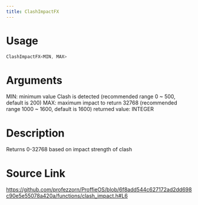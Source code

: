 ```yaml
---
title: ClashImpactFX
---
```


# Usage
```cpp
ClashImpactFX<MIN, MAX>
```

# Arguments
MIN: minimum value Clash is detected (recommended range 0 ~ 500, default is 200)
MAX: maximum impact to return 32768 (recommended range 1000 ~ 1600, default is 1600)
returned value: INTEGER

# Description
Returns 0-32768 based on impact strength of clash

# Source Link
https://github.com/profezzorn/ProffieOS/blob/6f8add544c627172ad2dd698c90e5e55078a420a/functions/clash_impact.h#L6
